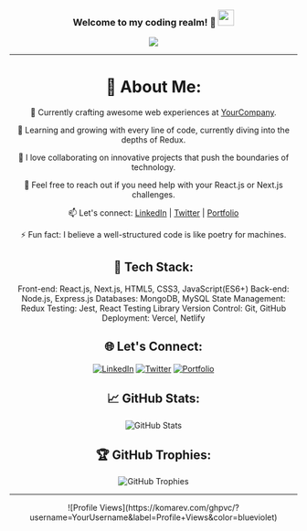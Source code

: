 <h3 align="center">
  Welcome to my coding realm! 🚀
  <img src="https://media.giphy.com/media/hvRJCLFzcasrR4ia7z/giphy.gif" width="28">
</h3>
<p align="center">
  <a href="https://github.com/YourUsername/YourUsername">
    <img src="https://readme-typing-svg.herokuapp.com?color=%2336BCF7&center=true&vCenter=true&lines=Hey%2C+I'm+Your+Name;A+Passionate+Full+Stack+Dev;Specializing+in+React.js+and+Next.js;Creating+Digital+Experiences"></a>
</p>

---

<div align="center">

# 🌟 About Me:

🔭 Currently crafting awesome web experiences at [YourCompany](https://www.yourcompany.com).

🌱 Learning and growing with every line of code, currently diving into the depths of Redux.

👯 I love collaborating on innovative projects that push the boundaries of technology.

💬 Feel free to reach out if you need help with your React.js or Next.js challenges.

📫 Let's connect: [LinkedIn](https://www.linkedin.com/in/your-profile) | [Twitter](https://twitter.com/yourhandle) | [Portfolio](https://yourportfolio.com)

⚡ Fun fact: I believe a well-structured code is like poetry for machines.

## 🚀 Tech Stack:

Front-end: React.js, Next.js, HTML5, CSS3, JavaScript(ES6+)
Back-end: Node.js, Express.js
Databases: MongoDB, MySQL
State Management: Redux
Testing: Jest, React Testing Library
Version Control: Git, GitHub
Deployment: Vercel, Netlify

## 🌐 Let's Connect:

[![LinkedIn](https://img.shields.io/badge/LinkedIn-%230077B5.svg?style=for-the-badge&logo=LinkedIn&logoColor=white)](https://www.linkedin.com/in/your-profile) [![Twitter](https://img.shields.io/badge/Twitter-%231DA1F2.svg?style=for-the-badge&logo=Twitter&logoColor=white)](https://twitter.com/yourhandle) [![Portfolio](https://img.shields.io/badge/Portfolio-%23000000.svg?style=for-the-badge&logo=Portfolio&logoColor=white)](https://yourportfolio.com)

## 📈 GitHub Stats:

![GitHub Stats](https://github-readme-stats.vercel.app/api?username=YourUsername&show_icons=true&theme=dark)

## 🏆 GitHub Trophies:

![GitHub Trophies](https://github-profile-trophy.vercel.app/?username=YourUsername&theme=onedark)

</div>

---

<p align="center">
  ![Profile Views](https://komarev.com/ghpvc/?username=YourUsername&label=Profile+Views&color=blueviolet)
</p>
